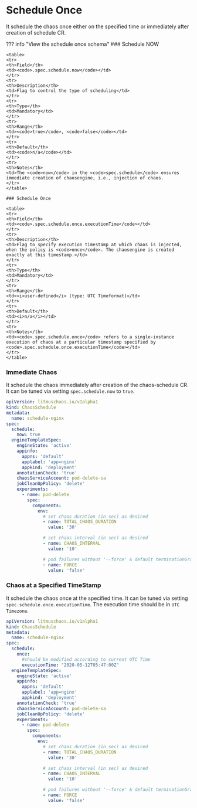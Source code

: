 # Schedule Once

It schedule the chaos once either on the specified time or immediately after creation of schedule CR. 

??? info "View the schedule once schema"
    ### Schedule NOW

    <table>
    <tr>
    <th>Field</th>
    <td><code>.spec.schedule.now</code></td>
    </tr>
    <tr>
    <th>Description</th>
    <td>Flag to control the type of scheduling</td>
    </tr>
    <tr>
    <th>Type</th>
    <td>Mandatory</td>
    </tr>
    <tr>
    <th>Range</th>
    <td><code>true</code>, <code>false</code></td>
    </tr>
    <tr>
    <th>Default</th>
    <td><code>n/a</code></td>
    </tr>
    <tr>
    <th>Notes</th>
    <td>The <code>now</code> in the <code>spec.schedule</code> ensures immediate creation of chaosengine, i.e., injection of chaos.
    </tr>
    </table>

    ### Schedule Once

    <table>
    <tr>
    <th>Field</th>
    <td><code>.spec.schedule.once.executionTime</code></td>
    </tr>
    <tr>
    <th>Description</th>
    <td>Flag to specify execution timestamp at which chaos is injected, when the policy is <code>once</code>. The chaosengine is created exactly at this timestamp.</td>
    </tr>
    <tr>
    <th>Type</th>
    <td>Mandatory</td>
    </tr>
    <tr>
    <th>Range</th>
    <td><i>user-defined</i> (type: UTC Timeformat)</td>
    </tr>
    <tr>
    <th>Default</th>
    <td><i>n/a</i></td>
    </tr>
    <tr>
    <th>Notes</th>
    <td><code>.spec.schedule.once</code> refers to a single-instance execution of chaos at a particular timestamp specified by <code>.spec.schedule.once.executionTime</code></td>
    </tr>
    </table>

### Immediate Chaos

It schedule the chaos immediately after creation of the chaos-schedule CR. It can be tuned via setting `spec.schedule.now` to `true`.

[embedmd]:# (https://raw.githubusercontent.com/ispeakc0de/litmus/scheduler/mkdocs/docs/experiments/chaos-resources/chaos-scheduler/once/immediate.yaml yaml)
```yaml
apiVersion: litmuschaos.io/v1alpha1
kind: ChaosSchedule
metadata:
  name: schedule-nginx
spec:
  schedule:
    now: true
  engineTemplateSpec:
    engineState: 'active'
    appinfo:
      appns: 'default'
      applabel: 'app=nginx'
      appkind: 'deployment'
    annotationCheck: 'true'
    chaosServiceAccount: pod-delete-sa
    jobCleanUpPolicy: 'delete'
    experiments:
      - name: pod-delete
        spec:
          components:
            env:
              # set chaos duration (in sec) as desired
              - name: TOTAL_CHAOS_DURATION
                value: '30'

              # set chaos interval (in sec) as desired
              - name: CHAOS_INTERVAL
                value: '10'

              # pod failures without '--force' & default terminationGracePeriodSeconds
              - name: FORCE
                value: 'false'
```

### Chaos at a Specified TimeStamp

It schedule the chaos once at the specified time. It can be tuned via setting `spec.schedule.once.executionTime`. The execution time should be in `UTC Timezone`. 

[embedmd]:# (https://raw.githubusercontent.com/ispeakc0de/litmus/scheduler/mkdocs/docs/experiments/chaos-resources/chaos-scheduler/once/specific-time.yaml yaml)
```yaml
apiVersion: litmuschaos.io/v1alpha1
kind: ChaosSchedule
metadata:
  name: schedule-nginx
spec:
  schedule:
    once:
      #should be modified according to current UTC Time
      executionTime: "2020-05-12T05:47:00Z"   
  engineTemplateSpec:
    engineState: 'active'
    appinfo:
      appns: 'default'
      applabel: 'app=nginx'
      appkind: 'deployment'
    annotationCheck: 'true'
    chaosServiceAccount: pod-delete-sa
    jobCleanUpPolicy: 'delete'
    experiments:
      - name: pod-delete
        spec:
          components:
            env:
              # set chaos duration (in sec) as desired
              - name: TOTAL_CHAOS_DURATION
                value: '30'

              # set chaos interval (in sec) as desired
              - name: CHAOS_INTERVAL
                value: '10'

              # pod failures without '--force' & default terminationGracePeriodSeconds
              - name: FORCE
                value: 'false'
```
